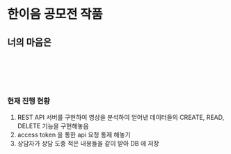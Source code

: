 # 한이음 공모전 작품
## 너의 마음은
<br>
<br>
<br>
<br>

### 현재 진행 현황
1. REST API 서버를 구현하여 영상을 분석하여 얻어낸 데이터들의 CREATE, READ, DELETE 기능을 구현해놓음
2. access token 을 통한 api 요청 통제 해놓기
3. 상담자가 상담 도중 적은 내용들을 같이 받아 DB 에 저장